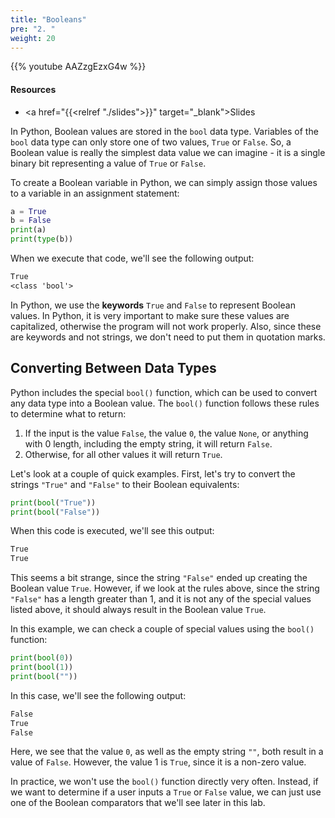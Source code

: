 ```yaml
---
title: "Booleans"
pre: "2. "
weight: 20
---
```


{{% youtube AAZzgEzxG4w %}}

<!-- Old: GNV4bRAAQlk -->

#### Resources

* <a href="{{<relref "./slides">}}" target="_blank">Slides</a>

In Python, Boolean values are stored in the `bool` data type. Variables of the `bool` data type can only store one of two values, `True` or `False`. So, a Boolean value is really the simplest data value we can imagine - it is a single binary bit representing a value of `True` or `False`.

To create a Boolean variable in Python, we can simply assign those values to a variable in an assignment statement:

```python
a = True
b = False
print(a)
print(type(b))
```

When we execute that code, we'll see the following output:

```tex
True
<class 'bool'>
```

In Python, we use the **keywords** `True` and `False` to represent Boolean values. In Python, it is very important to make sure these values are capitalized, otherwise the program will not work properly. Also, since these are keywords and not strings, we don't need to put them in quotation marks.

## Converting Between Data Types

Python includes the special `bool()` function, which can be used to convert any data type into a Boolean value. The `bool()` function follows these rules to determine what to return:

1. If the input is the value `False`, the value `0`, the value `None`, or anything with 0 length, including the empty string, it will return `False`.
1. Otherwise, for all other values it will return `True`.

Let's look at a couple of quick examples. First, let's try to convert the strings `"True"` and `"False"` to their Boolean equivalents:

```python
print(bool("True"))
print(bool("False"))
```

When this code is executed, we'll see this output:

```tex
True
True
```

This seems a bit strange, since the string `"False"` ended up creating the Boolean value `True`. However, if we look at the rules above, since the string `"False"` has a length greater than 1, and it is not any of the special values listed above, it should always result in the Boolean value `True`. 

In this example, we can check a couple of special values using the `bool()` function:

```python
print(bool(0))
print(bool(1))
print(bool(""))
```

In this case, we'll see the following output:

```tex
False
True
False
```

Here, we see that the value `0`, as well as the empty string `""`, both result in a value of `False`. However, the value 1 is `True`, since it is a non-zero value.

In practice, we won't use the `bool()` function directly very often. Instead, if we want to determine if a user inputs a `True` or `False` value, we can just use one of the Boolean comparators that we'll see later in this lab. 